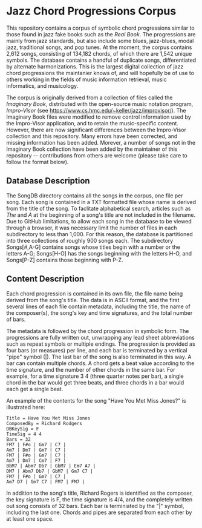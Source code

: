 # Jazz Chord Progressions Corpus
This repository contains a corpus of symbolic chord progressions similar to those found in jazz fake books such as the *Real Book*. The progressions are mainly from jazz 
standards, but also include some blues, jazz-blues, modal jazz, traditional songs, and pop tunes. At the moment, the corpus contains 2,612 songs, consisting of 134,182 chords, of 
which there are 1,542 unique symbols.  The database contains a handful of duplicate songs, differentiated by alternate harmonizations. This is the largest digital collection of jazz chord progressions the maintanier knows of, and will hopefully be of use to others working in the fields of music information retrieval, music informatics, and musicology.

The corpus is originally derived from a collection of files called the *Imaginary Book*, distributed with the open-source music notation program, *Impro-Visor* (see 
https://www.cs.hmc.edu/~keller/jazz/improvisor/). The Imaginary Book files were modified to remove control information used by the Impro-Visor application, and to retain the music-specific content.  However, there are now significant differences between the Impro-Visor collection and this repository.  Many errors have been corrected, and missing information has been added. Morever, a number of songs not in the Imaginary Book collection have been added by the maintainer of this repository -- contributions from others are welcome (please take care to follow the format below).

## Database Description
The SongDB directory contains all the songs in the corpus, one file per song.  Each song is contained in a TXT formatted file whose name is derived from the title of the song.  To faclitate alphabetical search, articles such as *The* and *A* at the beginning of a song's title are not included in the filename.  Due to GitHub limitations, to allow each song in the database to be viewed through a browser, it was necessary limit the number of files in each subdirectory to less than 1,000.  For this reason, the database is partitioned into three collections of roughly 900 songs each.  The subdirectory Songs[#,A-G] contains songs whose titles begin with a number or the letters A-G; Songs[H-O] has the songs beginning with the letters H-O, and Songs[P-Z] contains those beginning with P-Z. 

## Content Description
Each chord progression is contained in its own file, the file name being derived from the song's title.  The data is in ASCII format, and the first several lines of 
each file contain metadata, including the title, the name of the composer(s), the song's key and time signatures, and the total number of bars.  

The metadata is followed by the chord progression in symbolic form.  The progressions are fully written out, unwrapping any lead sheet abbreviations such as repeat 
symbols or multiple endings.  The progression is provided as four bars (or measures) per line, and each bar is terminated by a vertical "pipe" symbol (|).  The last bar of the song is also terminated in this way.  A bar can contain multiple chords.  A chord gets a beat value according to the time signature, and the number of other chords in the same bar.  For example, for a time signature 3 4 (three quarter notes per bar), a single chord in the bar would get three beats, and three chords in a bar would each get a single beat.  

An example of the contents for the song "Have You Met Miss Jones?" is illustrated here:

    Title = Have You Met Miss Jones
    ComposedBy = Richard Rodgers
    DBKeySig = F
    TimeSig = 4 4
    Bars = 32
    FM7 | F#o | Gm7 | C7 |
    Am7 | Dm7 | Gm7 | C7 |
    FM7 | F#o | Gm7 | C7 |
    Am7 | Dm7 | Cm7 | F7 |
    BbM7 | Abm7 Db7 | GbM7 | Em7 A7 |
    DM7 | Abm7 Db7 | GbM7 | Gm7 C7 |
    FM7 | F#o | Gm7 | C7 |
    Am7 D7 | Gm7 C7 | FM7 | FM7 |
 
In addition to the song's title, Richard Rogers is identified as the composer, the key signature is F, the time signature is 4/4, and the completely written out song consists of 32 bars.  Each bar is terminiated by the "|" symbol, including the last one.  Chords and pipes are separated from each other by at least one space.
